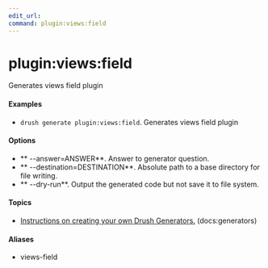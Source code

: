 ```yaml
---
edit_url: 
command: plugin:views:field
---
```

# plugin:views:field

Generates views field plugin

#### Examples

- <code>drush generate plugin:views:field</code>. Generates views field plugin

#### Options

- ** --answer=ANSWER**. Answer to generator question.
- ** --destination=DESTINATION**. Absolute path to a base directory for file writing.
- ** --dry-run**. Output the generated code but not save it to file system.

#### Topics

- [Instructions on creating your own Drush Generators.](../../vendor/drush/drush/docs/generators.md) (docs:generators)

#### Aliases

- views-field

